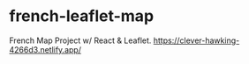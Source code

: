 # french-leaflet-map
French Map Project w/ React &amp; Leaflet. 
https://clever-hawking-4266d3.netlify.app/
